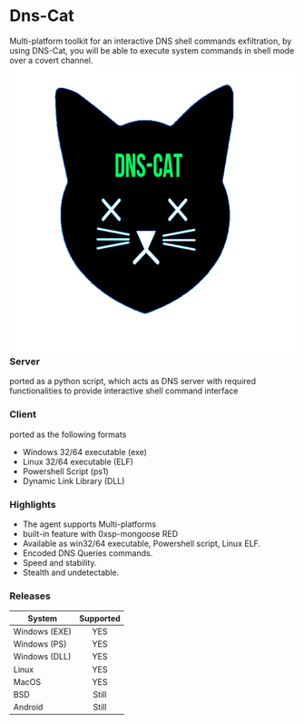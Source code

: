 # Dns-Cat
Multi-platform toolkit for an interactive DNS shell commands exfiltration, by using DNS-Cat, you will be able to execute system commands in shell mode over a covert channel. 
[<img align="right" src="https://github.com/lawrenceamer/0xsp/blob/master/imgs/DNS-Cat.png?raw=true" height="512" width="500">]()

### Server 
ported as a python script, which acts as DNS server with required functionalities to provide interactive shell command interface

### Client 
ported as the following formats 

* Windows 32/64 executable (exe) 
* Linux 32/64 executable (ELF)
* Powershell Script (ps1)
* Dynamic Link Library (DLL)

### Highlights 

* The agent supports Multi-platforms 
* built-in feature with 0xsp-mongoose RED 
* Available as win32/64 executable, Powershell script, Linux ELF.  
* Encoded DNS Queries commands.  
* Speed and stability. 
* Stealth and undetectable.

### Releases 

|   System      |   Supported   |
| ------------- |:-------------:|
| Windows (EXE) |     YES       | 
| Windows (PS)  |     YES       |
| Windows (DLL) |     YES       |
| Linux         |     YES       |
| MacOS         |     YES       | 
| BSD           |     Still     |
| Android       |     Still     |
